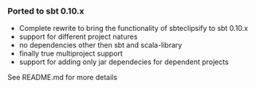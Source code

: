 ### Ported to sbt 0.10.x

 * Complete rewrite to bring the functionality of sbteclipsify to sbt 0.10.x
 * support for different project natures
 * no dependencies other then sbt and scala-library 
 * finally true multiproject support
 * support for adding only jar dependecies for dependent projects

See README.md for more details

